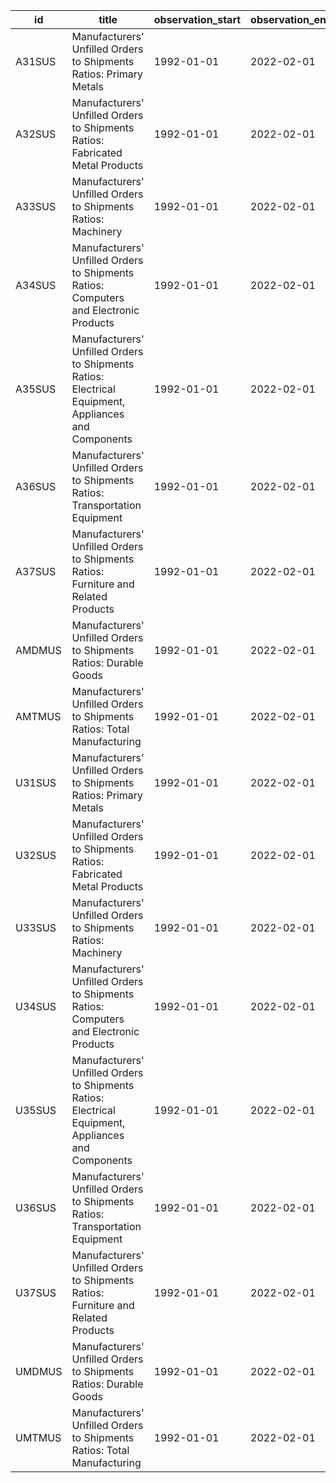 | id     | title                                                                                               | observation_start   | observation_end   |
|--------|-----------------------------------------------------------------------------------------------------|---------------------|-------------------|
| A31SUS | Manufacturers' Unfilled Orders to Shipments Ratios: Primary Metals                                  | 1992-01-01          | 2022-02-01        |
| A32SUS | Manufacturers' Unfilled Orders to Shipments Ratios: Fabricated Metal Products                       | 1992-01-01          | 2022-02-01        |
| A33SUS | Manufacturers' Unfilled Orders to Shipments Ratios: Machinery                                       | 1992-01-01          | 2022-02-01        |
| A34SUS | Manufacturers' Unfilled Orders to Shipments Ratios: Computers and Electronic Products               | 1992-01-01          | 2022-02-01        |
| A35SUS | Manufacturers' Unfilled Orders to Shipments Ratios: Electrical Equipment, Appliances and Components | 1992-01-01          | 2022-02-01        |
| A36SUS | Manufacturers' Unfilled Orders to Shipments Ratios: Transportation Equipment                        | 1992-01-01          | 2022-02-01        |
| A37SUS | Manufacturers' Unfilled Orders to Shipments Ratios: Furniture and Related Products                  | 1992-01-01          | 2022-02-01        |
| AMDMUS | Manufacturers' Unfilled Orders to Shipments Ratios: Durable Goods                                   | 1992-01-01          | 2022-02-01        |
| AMTMUS | Manufacturers' Unfilled Orders to Shipments Ratios: Total Manufacturing                             | 1992-01-01          | 2022-02-01        |
| U31SUS | Manufacturers' Unfilled Orders to Shipments Ratios: Primary Metals                                  | 1992-01-01          | 2022-02-01        |
| U32SUS | Manufacturers' Unfilled Orders to Shipments Ratios: Fabricated Metal Products                       | 1992-01-01          | 2022-02-01        |
| U33SUS | Manufacturers' Unfilled Orders to Shipments Ratios: Machinery                                       | 1992-01-01          | 2022-02-01        |
| U34SUS | Manufacturers' Unfilled Orders to Shipments Ratios: Computers and Electronic Products               | 1992-01-01          | 2022-02-01        |
| U35SUS | Manufacturers' Unfilled Orders to Shipments Ratios: Electrical Equipment, Appliances and Components | 1992-01-01          | 2022-02-01        |
| U36SUS | Manufacturers' Unfilled Orders to Shipments Ratios: Transportation Equipment                        | 1992-01-01          | 2022-02-01        |
| U37SUS | Manufacturers' Unfilled Orders to Shipments Ratios: Furniture and Related Products                  | 1992-01-01          | 2022-02-01        |
| UMDMUS | Manufacturers' Unfilled Orders to Shipments Ratios: Durable Goods                                   | 1992-01-01          | 2022-02-01        |
| UMTMUS | Manufacturers' Unfilled Orders to Shipments Ratios: Total Manufacturing                             | 1992-01-01          | 2022-02-01        |